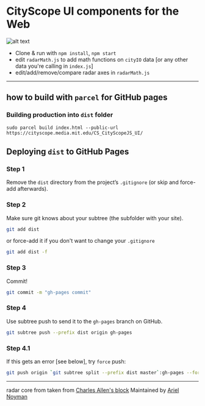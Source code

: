 # CityScope UI components for the Web

![alt text](./DOCS/r.gif "Logo Title Text 1")

- Clone & run with `npm install`, `npm start`
- edit `radarMath.js` to add math functions on `cityIO` data [or any other data you're calling in `index.js`]
- edit/add/remove/compare radar axes in `radarMath.js`

---

## how to build with `parcel` for GitHub pages

### Building production into `dist` folder

`sudo parcel build index.html --public-url https://cityscope.media.mit.edu/CS_CityScopeJS_UI/`

## Deploying `dist` to GitHub Pages

### Step 1

Remove the `dist` directory from the project’s `.gitignore` (or skip and force-add afterwards).

### Step 2

Make sure git knows about your subtree (the subfolder with your site).

```sh
git add dist
```

or force-add it if you don't want to change your `.gitignore`

```sh
git add dist -f
```

### Step 3

Commit!

```sh
git commit -m "gh-pages commit"
```

### Step 4

Use subtree push to send it to the `gh-pages` branch on GitHub.

```sh
git subtree push --prefix dist origin gh-pages
```

### Step 4.1

If this gets an error [see below], try `force` push:

```sh
git push origin `git subtree split --prefix dist master`:gh-pages --force
```

---

radar core from taken from [Charles Allen's block](http://bl.ocks.org/TennisVisuals/c591445c3e6773c6eb6f)
Maintained by [Ariel Noyman](http://arielnoyman.com)
